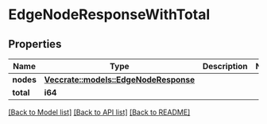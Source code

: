 # EdgeNodeResponseWithTotal

## Properties

Name | Type | Description | Notes
------------ | ------------- | ------------- | -------------
**nodes** | [**Vec<crate::models::EdgeNodeResponse>**](EdgeNodeResponse.md) |  | 
**total** | **i64** |  | 

[[Back to Model list]](../README.md#documentation-for-models) [[Back to API list]](../README.md#documentation-for-api-endpoints) [[Back to README]](../README.md)


